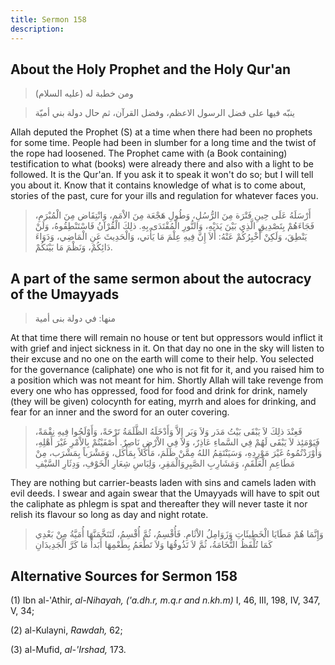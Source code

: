```yaml
---
title: Sermon 158
description: 
---
```


## About the Holy Prophet and the Holy Qur\'an

> ومن خطبة له (عليه السلام)

> ينبّه فيها على فضل الرسول الاعظم، وفضل القرآن، ثم حال دولة بني أميّة

Allah deputed the Prophet (S) at a time when there had been no prophets
for some time. People had been in slumber for a long time and the twist
of the rope had loosened. The Prophet came with (a Book containing)
testification to what (books) were already there and also with a light
to be followed. It is the Qur\'an. If you ask it to speak it won\'t do
so; but I will tell you about it. Know that it contains knowledge of
what is to come about, stories of the past, cure for your ills and
regulation for whatever faces you.

> أَرْسَلَهُ عَلَى حِينِ فَتْرَة مِنَ الرُّسُلِ، وَطُولِ هَجْعَة مِنَ الاْمَمِ، وَانْتِقَاض مِنَ الْمُبْرَمِ،
> فَجَاءَهُمْ بِتَصْدِيقِ الَّذِي بَيْنَ يَدَيْهِ، وَالنُّورِ الْمُقْتَدَى بِهِ. ذلِكَ الْقُرْآنُ فَاسْتَنْطِقُوهُ،
> وَلَنْ يَنْطِقَ، وَلَكِنْ أُخْبِرُكُمْ عَنْهُ: أَلاَ إِنَّ فِيهِ عِلْمَ مَا يَأْتي، وَالْحَدِيثَ عَنِ الْمَاضِي،
> وَدَوَاءَ دَائِكُمْ، وَنَظْمَ مَا بَيْنَكُمْ.

## A part of the same sermon about the autocracy of the Umayyads

> منها: في دولة بنى أمية

At that time there will remain no house or tent but oppressors would
inflict it with grief and inject sickness in it. On that day no one in
the sky will listen to their excuse and no one on the earth will come to
their help. You selected for the governance (caliphate) one who is not
fit for it, and you raised him to a position which was not meant for
him. Shortly Allah will take revenge from every one who has oppressed,
food for food and drink for drink, namely (they will be given) colocynth
for eating, myrrh and aloes for drinking, and fear for an inner and the
sword for an outer covering.

> فَعِنْدَ ذلِكَ لاَ يَبْقَى بَيْتُ مَدَر وَلاَ وَبَر إِلاَّ وَأَدْخَلَهُ الظَّلَمَةُ تَرْحَةً، وَأَوْلَجُوا فِيهِ
> نِقْمَةً، فَيَوْمَئِذ لاَ يَبْقَى لَهُمْ فِي السَّماءِ عَاذِرٌ، وَلاَ فِي الاْرْضِ نَاصِرٌ. أَصْفَيْتُمْ
> بِالاْمْرِ غَيْرَ أَهْلِهِ، وَأَوْرَدْتُمُوهُ غَيْرَ مَوْرِدِهِ، وَسَيَنْتَقِمُ اللهُ مِمَّنْ ظَلَمَ، مَأْكَلاً
> بِمَأْكَل، وَمَشْرَباً بِمَشْرَب، مِنْ مَطَاعِمِ الْعَلْقَمِ، وَمَشَارِبِ الصَّبِرِوَالْمَقِرِ، وَلِبَاسِ شِعَارِ
> الْخَوْفِ، وَدِثَارِ السَّيْفِ

They are nothing but carrier-beasts laden with sins and camels laden
with evil deeds. I swear and again swear that the Umayyads will have to
spit out the caliphate as phlegm is spat and thereafter they will never
taste it nor relish its flavour so long as day and night rotate.

> وَإِنَّمَا هُمْ مَطَايَا الْخَطِيئَاتِ وَزَوَامِلُ الاْثَامِ. فَأُقْسِمُ، ثُمَّ أُقْسِمُ، لَتَنَخَّمَنَّهَا أُمَيَّةُ
> مِنْ بَعْدِي كَمَا تُلْفَظُ النُّخَامَةُ، ثُمَّ لاَ تَذُوقُهَا وَلاَ تَطْعَمُ بِطَعْمِهَا أَبَداً مَا كَرَّ
> الْجَدِيدَانِ

## Alternative Sources for Sermon 158

\(1\) Ibn al-\'Athir, *al-Nihayah,* *('a.dh.r, m.q.r and n.kh.m)* I, 46,
III, 198, IV, 347, V, 34;

\(2\) al-Kulayni, *Rawdah,* 62;

\(3\) al-Mufid, *al-\'Irshad,* 173.